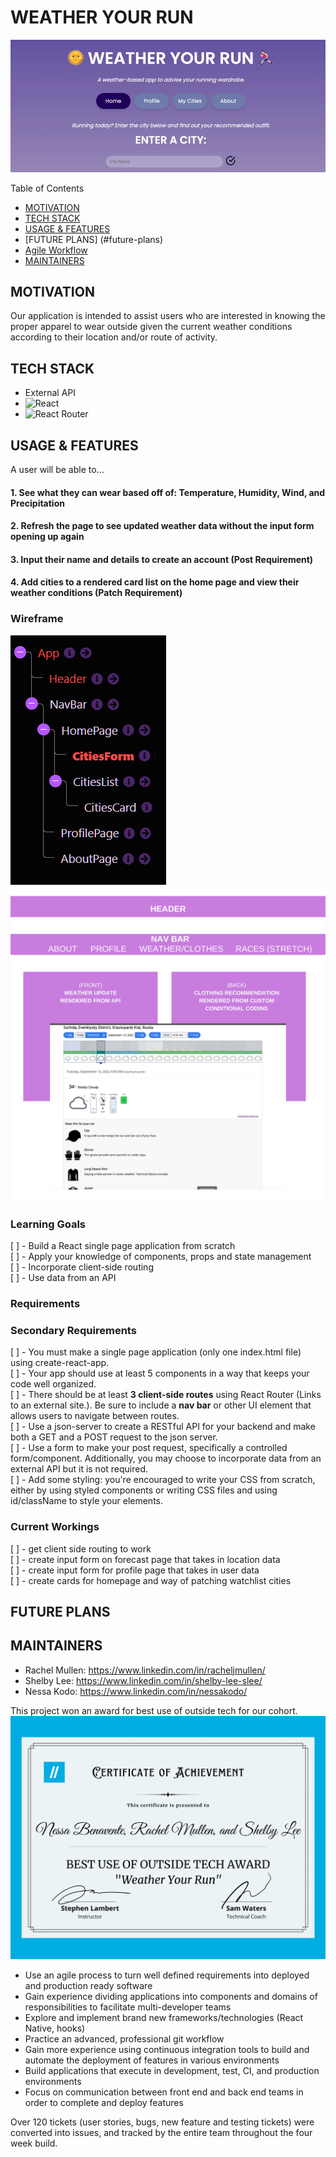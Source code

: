 # WEATHER YOUR RUN

![AppHeading](src/assets/WeatherYourRun.jpeg)

Table of Contents
- [MOTIVATION](#motivation)
- [TECH STACK](#tech-stack)
- [USAGE & FEATURES](#usage-&-features)
- [FUTURE PLANS] (#future-plans)
- [Agile Workflow](#project-board)
- [MAINTAINERS](#maintainers)

## MOTIVATION
Our application is intended to assist users who are interested in knowing the proper apparel to wear outside given the current weather conditions according to their location and/or route of activity.
## TECH STACK
- External API
- ![React](https://img.shields.io/badge/react-%2320232a.svg?style=for-the-badge&logo=react&logoColor=%2361DAFB)
- ![React Router](https://img.shields.io/badge/React_Router-CA4245?style=for-the-badge&logo=react-router&logoColor=white)
## USAGE & FEATURES

 A user will be able to...

#### 1. See what they can wear based off of: Temperature, Humidity, Wind, and Precipitation

#### 2. Refresh the page to see updated weather data without the input form opening up again

#### 3. Input their name and details to create an account (Post Requirement)

#### 4. Add cities to a rendered card list on the home page and view their weather conditions (Patch Requirement)

### Wireframe

![structure tree](src/assets/hierarchy.png)
![1](src/assets/1.png)

### Learning Goals

[ ] - Build a React single page application from scratch
<br>
[ ] - Apply your knowledge of components, props and state management
<br>
[ ] - Incorporate client-side routing
<br>
[ ] - Use data from an API

### Requirements

### Secondary Requirements

[ ] - You must make a single page application (only one index.html file) using create-react-app.
<br>
[ ] - Your app should use at least 5 components in a way that keeps your code well organized.
<br>
[ ] - There should be at least **3 client-side routes** using React Router (Links to an external site.). Be sure to include a **nav bar** or other UI element that allows users to navigate between routes.
<br>
[ ] - Use a json-server to create a RESTful API for your backend and make both a GET and a POST request to the json server.
<br>
[ ] - Use a form to make your post request, specifically a controlled form/component. Additionally, you may choose to incorporate data from an external API but it is not required.
<br>
[ ] - Add some styling: you're encouraged to write your CSS from scratch, either by using styled components or writing CSS files and using id/className to style your elements.

### Current Workings

[ ] - get client side routing to work
<br>
[ ] - create input form on forecast page that takes in location data
<br>
[ ] - create input form for profile page that takes in user data
<br>
[ ] - create cards for homepage and way of patching watchlist cities

## FUTURE PLANS

## MAINTAINERS

- Rachel Mullen: https://www.linkedin.com/in/racheljmullen/
- Shelby Lee: https://www.linkedin.com/in/shelby-lee-slee/
- Nessa Kodo: https://www.linkedin.com/in/nessakodo/

This project won an award for best use of outside tech for our cohort.
![Outsidetech](src/assets/080822%20best%20use%20outside%20of%20tech%20award.png)

- Use an agile process to turn well defined requirements into deployed and production ready software
- Gain experience dividing applications into components and domains of responsibilities to facilitate multi-developer teams
- Explore and implement brand new frameworks/technologies (React Native, hooks)
- Practice an advanced, professional git workflow
- Gain more experience using continuous integration tools to build and automate the deployment of features in various environments
- Build applications that execute in development, test, CI, and production environments
- Focus on communication between front end and back end teams in order to complete and deploy features

Over 120 tickets (user stories, bugs, new feature and testing tickets) were converted into issues, and tracked by the entire team throughout the four week build.
